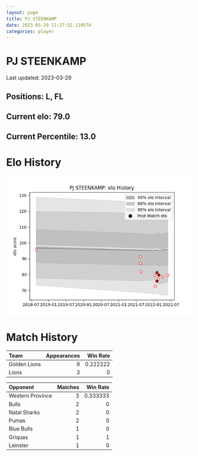 ```yaml
---  
layout: page  
title: PJ STEENKAMP  
date: 2023-03-29 11:27:52.110574  
categories: player  
---
```

# PJ STEENKAMP


Last updated: 2023-03-29
## Positions: L, FL

## Current elo: 79.0

## Current Percentile: 13.0

# Elo History


![elo history](history_PJSTEENKAMP.png)
# Match History


| Team         |   Appearances |   Win Rate |
|:-------------|--------------:|-----------:|
| Golden Lions |             9 |   0.222222 |
| Lions        |             3 |   0        |

| Opponent         |   Matches |   Win Rate |
|:-----------------|----------:|-----------:|
| Western Province |         3 |   0.333333 |
| Bulls            |         2 |   0        |
| Natal Sharks     |         2 |   0        |
| Pumas            |         2 |   0        |
| Blue Bulls       |         1 |   0        |
| Griquas          |         1 |   1        |
| Leinster         |         1 |   0        |